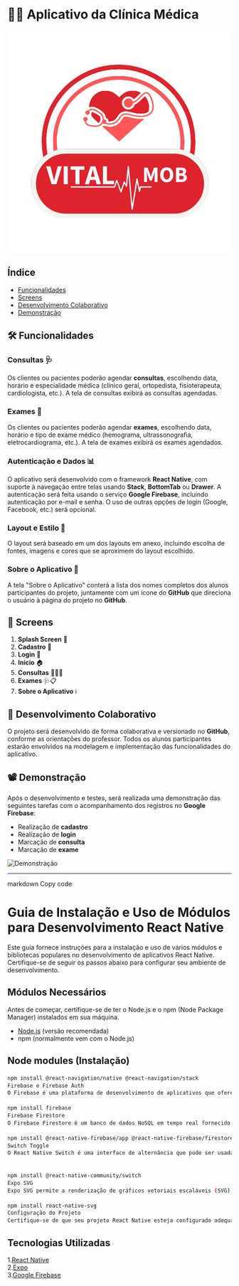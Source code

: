 # 🏥💉 Aplicativo da Clínica Médica
![VitalMob](./_Logo/App.png)

## Índice

- <a href="funcionalidades">Funcionalidades</a>
- <a href="screens">Screens</a>
- <a href="desenvolvimento">Desenvolvimento Colaborativo</a>
- <a href="demonstracao">Demonstração</a>

## 🛠️ Funcionalidades

### Consultas 🩺

Os clientes ou pacientes poderão agendar **consultas**, escolhendo data, horário e especialidade médica (clínico geral, ortopedista, fisioterapeuta, cardiologista, etc.). A tela de consultas exibirá as consultas agendadas.

### Exames 💉

Os clientes ou pacientes poderão agendar **exames**, escolhendo data, horário e tipo de exame médico (hemograma, ultrassonografia, eletrocardiograma, etc.). A tela de exames exibirá os exames agendados.

### Autenticação e Dados 📊

O aplicativo será desenvolvido com o framework **React Native**, com suporte à navegação entre telas usando **Stack**, **BottomTab** ou **Drawer**. A autenticação será feita usando o serviço **Google Firebase**, incluindo autenticação por e-mail e senha. O uso de outras opções de login (Google, Facebook, etc.) será opcional.

### Layout e Estilo 🎨

O layout será baseado em um dos layouts em anexo, incluindo escolha de fontes, imagens e cores que se aproximem do layout escolhido.

### Sobre o Aplicativo 📄

A tela "Sobre o Aplicativo" conterá a lista dos nomes completos dos alunos participantes do projeto, juntamente com um ícone do **GitHub** que direciona o usuário à página do projeto no **GitHub**.

## 📱 Screens
1. **Splash Screen** 🌟
2. **Cadastro** 📝
3. **Login** 🔑
4. **Início** 🏠
5. **Consultas** 👩‍⚕️📅
6. **Exames** 🩺📋
7. **Sobre o Aplicativo** ℹ️

## 👥 Desenvolvimento Colaborativo

O projeto será desenvolvido de forma colaborativa e versionado no **GitHub**, conforme as orientações do professor. Todos os alunos participantes estarão envolvidos na modelagem e implementação das funcionalidades do aplicativo.

## 📽️ Demonstração

Após o desenvolvimento e testes, será realizada uma demonstração das seguintes tarefas com o acompanhamento dos registros no **Google Firebase**:

- Realização de **cadastro**
- Realização de **login**
- Marcação de **consulta**
- Marcação de **exame**

![Demonstração](https://github.com/prof-freedson/projeto-app-clinica/blob/main/Logos/Logo.png?raw=true)

---
markdown
Copy code
# Guia de Instalação e Uso de Módulos para Desenvolvimento React Native

Este guia fornece instruções para a instalação e uso de vários módulos e bibliotecas populares no desenvolvimento de aplicativos React Native. Certifique-se de seguir os passos abaixo para configurar seu ambiente de desenvolvimento.

## Módulos Necessários

Antes de começar, certifique-se de ter o Node.js e o npm (Node Package Manager) instalados em sua máquina.

- [Node.js](https://nodejs.org/) (versão recomendada)
- npm (normalmente vem com o Node.js)

## Node modules (Instalação)

```bash
npm install @react-navigation/native @react-navigation/stack
Firebase e Firebase Auth
O Firebase é uma plataforma de desenvolvimento de aplicativos que oferece uma variedade de serviços, incluindo autenticação de usuário.

npm install firebase
Firebase Firestore
O Firebase Firestore é um banco de dados NoSQL em tempo real fornecido pelo Firebase.

npm install @react-native-firebase/app @react-native-firebase/firestore
Switch Toggle
O React Native Switch é uma interface de alternância que pode ser usada para opções binárias.


npm install @react-native-community/switch
Expo SVG
Expo SVG permite a renderização de gráficos vetoriais escaláveis (SVG) em aplicativos Expo.

npm install react-native-svg
Configuração do Projeto
Certifique-se de que seu projeto React Native esteja configurado adequadamente para suportar esses módulos. Siga as documentações oficiais para cada módulo para integrá-los ao seu projeto.
```
## Tecnologias Utilizadas

1.[React Native](https://reactnative.dev/)<br>
2.[Expo](https://expo.dev/)<br>
3.[Google Firebase](https://firebase.google.com/?hl=pt)
